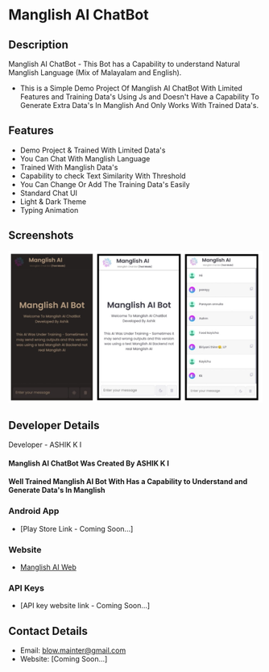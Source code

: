 # Manglish AI ChatBot

## Description
Manglish AI ChatBot - This Bot has a Capability to understand Natural Manglish Language (Mix of Malayalam and English).
- This is a Simple Demo Project Of Manglish AI ChatBot With Limited Features and Training Data's Using Js and Doesn't Have a Capability To Generate Extra Data's In Manglish And Only Works With Trained Data's.

## Features
- Demo Project & Trained With Limited Data's
- You Can Chat With Manglish Language
- Trained With Manglish Data's
- Capability to check Text Similarity With Threshold
- You Can Change Or Add The Training Data's Easily
- Standard Chat UI
- Light & Dark Theme
- Typing Animation

## Screenshots
![Website Screenshot](https://github.com/blow-mainter/Manglish-AI-ChatBot/blob/87bd35aedab306b5630d1f1d2b8436ef2ef36b61/Screenshots/Screenshot1.jpg)

## Developer Details
Developer - ASHIK K I
#### Manglish AI ChatBot Was Created By ASHIK K I
#### Well Trained Manglish AI Bot With Has a Capability to Understand and Generate Data's In Manglish

### Android App
- [Play Store Link - Coming Soon...]

### Website
- [Manglish AI Web](https://www.talim-platform.com/ai-tools/manglish-ai-chat)

 ### API Keys
- [API key website link - Coming Soon...]


## Contact Details
- Email: [blow.mainter@gmail.com](#mailto:blow.mainter@gmail.com)
- Website: [Coming Soon...]
